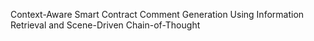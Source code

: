 Context-Aware Smart Contract Comment Generation Using Information Retrieval and Scene-Driven Chain-of-Thought
